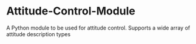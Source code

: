 # Attitude-Control-Module
A Python module to be used for attitude control. Supports a wide array of attitude description types
